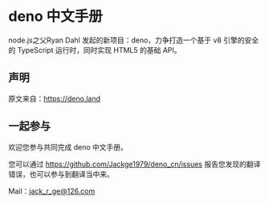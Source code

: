 # deno 中文手册
node.js之父Ryan Dahl 发起的新项目：deno，力争打造一个基于 v8 引擎的安全的 TypeScript 运行时，同时实现 HTML5 的基础 API。

## 声明
原文来自：https://deno.land

## 一起参与
欢迎您参与共同完成 deno 中文手册。

您可以通过 https://github.com/Jackge1979/deno_cn/issues 报告您发现的翻译错误，也可以参与到翻译当中来。

Mail：jack_r_ge@126.com
